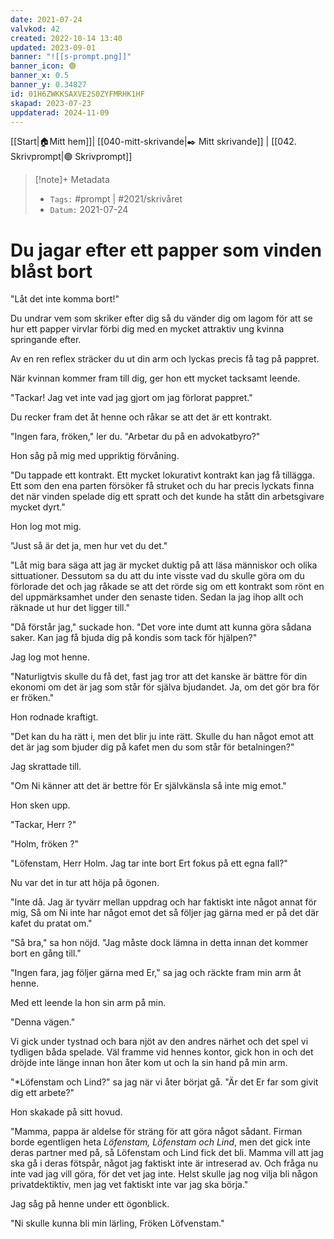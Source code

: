 ```yaml
---
date: 2021-07-24
valvkod: 42
created: 2022-10-14 13:40
updated: 2023-09-01
banner: "![[s-prompt.png]]"
banner_icon: 🟢
banner_x: 0.5
banner_y: 0.34827
id: 01H6ZWKKSAXVE2S0ZYFMRHK1HF
skapad: 2023-07-23
uppdaterad: 2024-11-09
---
```

[[Start|🏠Mitt hem]]| [[040-mitt-skrivande|✒️ Mitt skrivande]] | [[042. Skrivprompt|🟢 Skrivprompt]]

> [!note]+ Metadata
> * `Tags:`  #prompt | #2021/skrivåret 
> * `Datum:` 2021-07-24

# Du jagar efter ett papper som vinden blåst bort

"Låt det inte komma bort!"

Du undrar vem som skriker efter dig så du vänder dig om lagom för att se hur ett papper virvlar förbi dig med en mycket attraktiv ung kvinna springande efter.

Av en ren reflex sträcker du ut din arm och lyckas precis få tag på pappret.

När kvinnan kommer fram till dig, ger hon ett mycket tacksamt leende.

"Tackar! Jag vet inte vad jag gjort om jag förlorat pappret."

Du recker fram det åt henne och råkar se att det är ett kontrakt.

"Ingen fara, fröken," ler du. "Arbetar du på en advokatbyro?"

Hon såg på mig med uppriktig förvåning.

"Du tappade ett kontrakt. Ett mycket lokurativt kontrakt kan jag få tillägga. Ett som den ena parten försöker få struket och du har precis lyckats finna det när vinden spelade dig ett spratt och det kunde ha stått din arbetsgivare mycket dyrt."

Hon log mot mig.

"Just så är det ja, men hur vet du det."

"Låt mig bara säga att jag är mycket duktig på att läsa människor och olika sittuationer. Dessutom sa du att du inte visste vad du skulle göra om du förlorade det och jag råkade se att det rörde sig om ett kontrakt som rönt en del uppmärksamhet under den senaste tiden. Sedan la jag ihop allt och räknade ut hur det ligger till."

"Då förstår jag," suckade hon. "Det vore inte dumt att kunna göra sådana saker. Kan jag få bjuda dig på kondis som tack för hjälpen?"

Jag log mot henne.

"Naturligtvis skulle du få det, fast jag tror att det kanske är bättre för din ekonomi om det är jag som står för själva bjudandet. Ja, om det gör bra för er fröken."

Hon rodnade kraftigt.

"Det kan du ha rätt i, men det blir ju inte rätt. Skulle du han något emot att det är jag som bjuder dig på kafet men du som står för betalningen?"

Jag skrattade till.

"Om Ni känner att det är bettre för Er självkänsla så inte mig emot."

Hon sken upp.

"Tackar, Herr ?"

"Holm, fröken ?"

"Löfenstam, Herr Holm. Jag tar inte bort Ert fokus på ett egna fall?"

Nu var det in tur att höja på ögonen.

"Inte då. Jag är tyvärr mellan uppdrag och har faktiskt inte något annat för mig, Så om Ni inte har något emot det så följer jag gärna med er på det där kafet du pratat om."

"Så bra," sa hon nöjd. "Jag måste dock lämna in detta innan det kommer bort en gång till."

"Ingen fara, jag följer gärna med Er," sa jag och räckte fram min arm åt henne.

Med ett leende la hon sin arm på min.

"Denna vägen."

Vi gick under tystnad och bara njöt av den andres närhet och det spel vi tydligen båda spelade. Väl framme vid hennes kontor, gick hon in och det dröjde inte länge innan hon åter kom ut  och la sin hand på min arm.

"*Löfenstam och Lind?" sa jag när vi åter börjat gå. "Är det Er far som givit dig ett arbete?"

Hon skakade på sitt hovud.

"Mamma, pappa är aldelse för sträng för att göra något sådant. Firman borde egentligen heta *Löfenstam, Löfenstam och Lind*, men det gick inte deras partner med på, så Löfenstam och Lind fick det bli. Mamma vill att jag ska gå i deras fötspår, något jag faktiskt inte är intreserad av. Och fråga nu inte vad jag vill göra, för det vet jag inte. Helst skulle jag nog vilja bli någon privatdektiktiv, men jag vet faktiskt inte var jag ska börja."

Jag såg på henne under ett ögonblick.

"Ni skulle kunna bli min lärling, Fröken Löfvenstam." 

